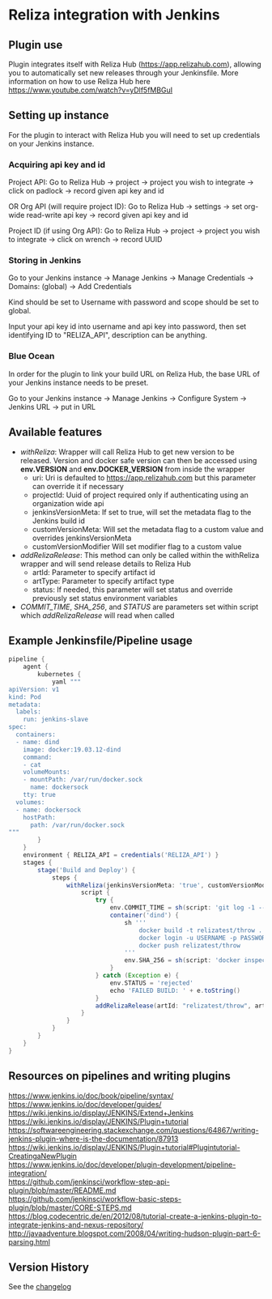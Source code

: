 # Reliza integration with Jenkins

## Plugin use

Plugin integrates itself with Reliza Hub (https://app.relizahub.com), allowing you to automatically set new releases through your Jenkinsfile. More information on how to use Reliza Hub here https://www.youtube.com/watch?v=yDlf5fMBGuI

## Setting up instance

For the plugin to interact with Reliza Hub you will need to set up credentials on your Jenkins instance.

### Acquiring api key and id

Project API: Go to Reliza Hub -> project -> project you wish to integrate -> click on padlock -> record given api key and id

OR Org API (will require project ID): Go to Reliza Hub -> settings -> set org-wide read-write api key -> record given api key and id

Project ID (if using Org API): Go to Reliza Hub -> project -> project you wish to integrate -> click on wrench -> record UUID

### Storing in Jenkins

Go to your Jenkins instance -> Manage Jenkins -> Manage Credentials -> Domains: (global) -> Add Credentials

Kind should be set to Username with password and scope should be set to global.

Input your api key id into username and api key into password, then set identifying ID to "RELIZA_API", description can be anything.

### Blue Ocean

In order for the plugin to link your build URL on Reliza Hub, the base URL of your Jenkins instance needs to be preset.

Go to your Jenkins instance -> Manage Jenkins -> Configure System -> Jenkins URL -> put in URL

## Available features
* *withReliza*: Wrapper will call Reliza Hub to get new version to be released. Version and docker safe version can then be accessed using **env.VERSION** and **env.DOCKER_VERSION** from inside the wrapper
    * uri: Uri is defaulted to https://app.relizahub.com but this parameter can override it if necessary
    * projectId: Uuid of project required only if authenticating using an organization wide api
    * jenkinsVersionMeta: If set to true, will set the metadata flag to the Jenkins build id
    * customVersionMeta: Will set the metadata flag to a custom value and overrides jenkinsVersionMeta
    * customVersionModifier Will set modifier flag to a custom value
* *addRelizaRelease*: This method can only be called within the withReliza wrapper and will send release details to Reliza Hub
    * artId: Parameter to specify artifact id
    * artType: Parameter to specify artifact type
    * status: If needed, this parameter will set status and override previously set status environment variables
* *COMMIT_TIME*, *SHA_256*, and *STATUS* are parameters set within script which *addRelizaRelease* will read when called

## Example Jenkinsfile/Pipeline usage

```groovy
pipeline {
    agent {
        kubernetes {
            yaml """
apiVersion: v1
kind: Pod
metadata:
  labels:
    run: jenkins-slave
spec:
  containers:
  - name: dind
    image: docker:19.03.12-dind
    command:
    - cat
    volumeMounts:
    - mountPath: /var/run/docker.sock
      name: dockersock
    tty: true
  volumes:
  - name: dockersock
    hostPath:
      path: /var/run/docker.sock
"""
        }
    }
    environment { RELIZA_API = credentials('RELIZA_API') }
    stages {
        stage('Build and Deploy') {
            steps {
                withReliza(jenkinsVersionMeta: 'true', customVersionModifier: 'Test') {
                    script {
                        try {
                            env.COMMIT_TIME = sh(script: 'git log -1 --date=iso-strict --pretty="%ad"', returnStdout: true).trim()
                            container('dind') {
                                sh '''
                                    docker build -t relizatest/throw .
                                    docker login -u USERNAME -p PASSWORD
                                    docker push relizatest/throw
                                '''
                                env.SHA_256 = sh(script: 'docker inspect -f \'{{range .RepoDigests}}{{.}}{{end}}\' relizatest/throw:latest | cut -f 2 -d\'@\'', returnStdout: true)
                            }
                        } catch (Exception e) {
                            env.STATUS = 'rejected'
                            echo 'FAILED BUILD: ' + e.toString()
                        }
                        addRelizaRelease(artId: "relizatest/throw", artType: "Docker")
                    }
                }
            }
        }
    }
}
```

## Resources on pipelines and writing plugins
https://www.jenkins.io/doc/book/pipeline/syntax/  
https://www.jenkins.io/doc/developer/guides/  
https://wiki.jenkins.io/display/JENKINS/Extend+Jenkins  
https://wiki.jenkins.io/display/JENKINS/Plugin+tutorial  
https://softwareengineering.stackexchange.com/questions/64867/writing-jenkins-plugin-where-is-the-documentation/87913  
https://wiki.jenkins.io/display/JENKINS/Plugin+tutorial#Plugintutorial-CreatingaNewPlugin  
https://www.jenkins.io/doc/developer/plugin-development/pipeline-integration/  
https://github.com/jenkinsci/workflow-step-api-plugin/blob/master/README.md  
https://github.com/jenkinsci/workflow-basic-steps-plugin/blob/master/CORE-STEPS.md  
https://blog.codecentric.de/en/2012/08/tutorial-create-a-jenkins-plugin-to-integrate-jenkins-and-nexus-repository/  
http://javaadventure.blogspot.com/2008/04/writing-hudson-plugin-part-6-parsing.html  

## Version History

See the [changelog](https://github.com/jenkinsci/reliza-integration-plugin/blob/main/CHANGELOG.md)
